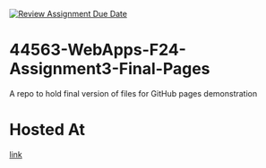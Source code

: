 [![Review Assignment Due Date](https://classroom.github.com/assets/deadline-readme-button-22041afd0340ce965d47ae6ef1cefeee28c7c493a6346c4f15d667ab976d596c.svg)](https://classroom.github.com/a/dZ9FHvI8)
# 44563-WebApps-F24-Assignment3-Final-Pages
A repo to hold final version of files for GitHub pages demonstration
# Hosted At
[link](https://44-563-webapps-f24.github.io/44563-webapps-f24-assignment3-final-adisadhu/)
